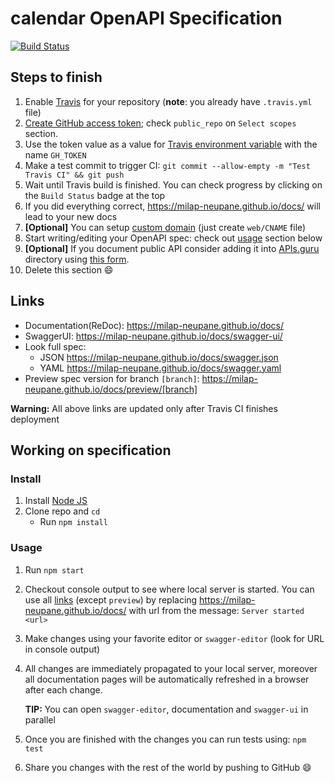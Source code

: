 # calendar OpenAPI Specification
[![Build Status](https://travis-ci.org/milap-neupane/docs.svg?branch=master)](https://travis-ci.org/milap-neupane/docs)

## Steps to finish

1. Enable [Travis](https://docs.travis-ci.com/user/getting-started/#To-get-started-with-Travis-CI%3A) for your repository (**note**: you already have `.travis.yml` file)
2. [Create GitHub access token](https://help.github.com/articles/creating-an-access-token-for-command-line-use/); check `public_repo` on `Select scopes` section.
3. Use the token value as a value for [Travis environment variable](https://docs.travis-ci.com/user/environment-variables/#Defining-Variables-in-Repository-Settings) with the name `GH_TOKEN`
4. Make a test commit to trigger CI: `git commit --allow-empty -m "Test Travis CI" && git push`
5. Wait until Travis build is finished. You can check progress by clicking on the `Build Status` badge at the top
6. If you did everything correct, https://milap-neupane.github.io/docs/ will lead to your new docs
7. **[Optional]** You can setup [custom domain](https://help.github.com/articles/using-a-custom-domain-with-github-pages/) (just create `web/CNAME` file)
8. Start writing/editing your OpenAPI spec: check out [usage](#usage) section below
9. **[Optional]** If you document public API consider adding it into [APIs.guru](https://APIs.guru) directory using [this form](https://apis.guru/add-api/).
10. Delete this section :smile:

## Links

- Documentation(ReDoc): https://milap-neupane.github.io/docs/
- SwaggerUI: https://milap-neupane.github.io/docs/swagger-ui/
- Look full spec:
    + JSON https://milap-neupane.github.io/docs/swagger.json
    + YAML https://milap-neupane.github.io/docs/swagger.yaml
- Preview spec version for branch `[branch]`: https://milap-neupane.github.io/docs/preview/[branch]

**Warning:** All above links are updated only after Travis CI finishes deployment

## Working on specification
### Install

1. Install [Node JS](https://nodejs.org/)
2. Clone repo and `cd`
    + Run `npm install`

### Usage

1. Run `npm start`
2. Checkout console output to see where local server is started. You can use all [links](#links) (except `preview`) by replacing https://milap-neupane.github.io/docs/ with url from the message: `Server started <url>`
3. Make changes using your favorite editor or `swagger-editor` (look for URL in console output)
4. All changes are immediately propagated to your local server, moreover all documentation pages will be automatically refreshed in a browser after each change.
    
    **TIP:** You can open `swagger-editor`, documentation and `swagger-ui` in parallel

5. Once you are finished with the changes you can run tests using: `npm test`
6. Share you changes with the rest of the world by pushing to GitHub :smile:
